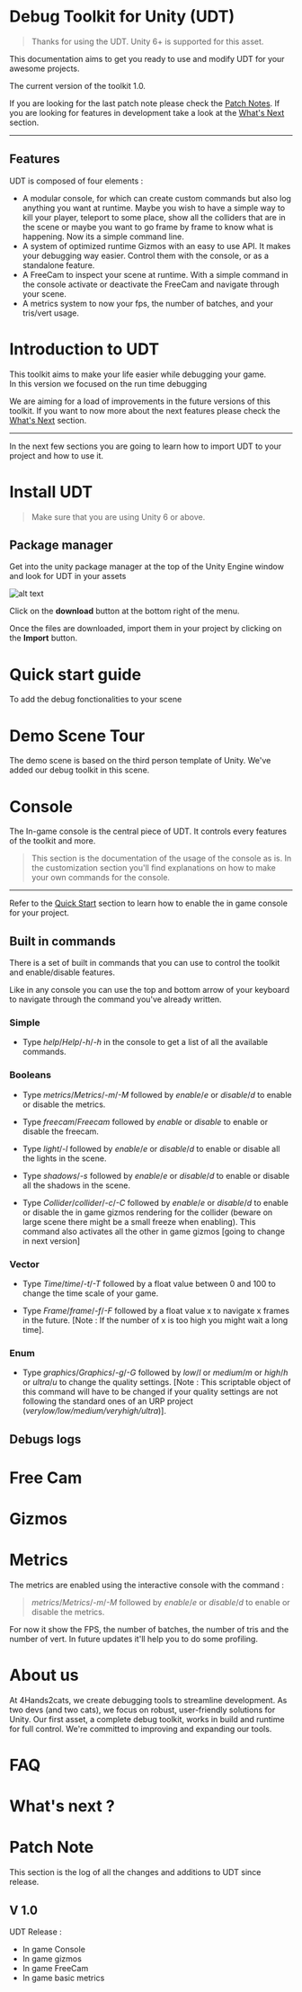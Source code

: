 # Debug Toolkit for Unity (UDT)

> Thanks for using the UDT.
Unity 6+ is supported for this asset. 

This documentation aims to get you ready to use and modify UDT for your awesome projects. 

The current version of the toolkit 1.0.

If you are looking for the last patch note please check the [Patch Notes](patchnote.md).
If you are looking for features in development take a look at the [What's Next](whatNext.md) section.
___
## Features
UDT is composed of four elements : 
- A modular console, for which can create custom commands but also log anything you want at runtime. Maybe you wish to have a simple way to kill your player, teleport to some place, show all the colliders that are in the scene or maybe you want to go frame by frame to know what is happening. Now its a simple command line.
- A system of optimized runtime Gizmos with an easy to use API. It makes your debugging way easier. Control them with the console, or as a standalone feature.
- A FreeCam to inspect your scene at runtime. With a simple command in the console activate or deactivate the FreeCam and navigate through your scene.
- A metrics system to now your fps, the number of batches, and your tris/vert usage.
# Introduction to UDT

This toolkit aims to make your life easier while debugging your game.\
In this version we focused on the run time debugging

We are aiming for a load of improvements in the future versions of this toolkit. If you want to now more about the next features please check the [What's Next](whatNext.md) section.
___

In the next few sections you are going to learn how to import UDT to your project and how to use it.

# Install UDT

> Make sure that you are using Unity 6 or above.

## Package manager
Get into the unity package manager at the top of the Unity Engine window and look for UDT in your assets 

![alt text](../assets/packManager.png)

Click on the **download** button at the bottom right of the menu.

Once the files are downloaded, import them in your project by clicking on the **Import** button.
# Quick start guide

To add the debug fonctionalities to your scene 
# Demo Scene Tour

The demo scene is based on the third person template of Unity. We've added our debug toolkit in this scene.
# Console

The In-game console is the central piece of UDT. It controls every features of the toolkit and more.

> This section is the documentation of the usage of the console as is. In the customization section you'll find explanations on how to make your own commands for the console.
___

Refer to the [Quick Start](getting-started/quick-start.md) section to learn how to enable the in game console for your project.

## Built in commands
There is a set of built in commands that you can use to control the toolkit and enable/disable features.

Like in any console you can use the top and bottom arrow of your keyboard to navigate through the command you've already written.

### Simple
- Type *help*/*Help*/*-h*/*-h* in the console to get a list of all the available commands.

### Booleans
- Type *metrics*/*Metrics*/*-m*/*-M* followed by *enable*/*e* or *disable*/*d* to enable or disable the metrics.

- Type *freecam*/*Freecam* followed by *enable* or *disable* to enable or disable the freecam.

- Type *light*/*-l* followed by  *enable*/*e* or *disable*/*d* to enable or disable all the lights in the scene.

- Type *shadows*/*-s* followed by  *enable*/*e* or *disable*/*d* to enable or disable all the shadows in the scene.

- Type *Collider*/*collider*/*-c*/*-C* followed by *enable*/*e* or *disable*/*d* to enable or disable the in game gizmos rendering for the collider (beware on large scene there might be a small freeze when enabling). This command also activates all the other in game gizmos [going to change in next version]

### Vector
- Type *Time*/*time*/*-t*/*-T* followed by a float value between 0 and 100 to change the time scale of your game.

- Type *Frame*/*frame*/*-f*/*-F* followed by a float value x to navigate x frames in the future. [Note : If the number of x is too high you might wait a long time].

### Enum
- Type *graphics*/*Graphics*/*-g*/*-G* followed by *low*/*l* or *medium*/*m* or *high*/*h* or *ultra*/*u* to change the quality settings. [Note : This scriptable object of this command will have to be changed if your quality settings are not following the standard ones of an URP project (*verylow/low/medium/veryhigh/ultra*)].

## Debugs logs
# Free Cam
# Gizmos
# Metrics

The metrics are enabled using the interactive console with the command :
> *metrics*/*Metrics*/*-m*/*-M* followed by *enable*/*e* or *disable*/*d* to enable or disable the metrics.

For now it show the FPS, the number of batches, the number of tris and the number of vert. In future updates it'll help you to do some profiling.
# About us

At 4Hands2cats, we create debugging tools to streamline development. As two devs (and two cats), we focus on robust, user-friendly solutions for Unity. Our first asset, a complete debug toolkit, works in build and runtime for full control. We're committed to improving and expanding our tools.
# FAQ
# What's next ? 
# Patch Note
This section is the log of all the changes and additions to UDT since release.

## V 1.0
UDT Release : 
- In game Console
- In game gizmos
- In game FreeCam
- In game basic metrics
